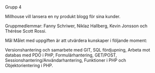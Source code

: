 Grupp 4

Millhouse vill lansera en ny produkt blogg för sina kunder.

Gruppmedlemmar:
Fanny Schriwer, Niklaz Hallberg, Kevin Jonsson och Thérèse Scott Rossi.

Mål
Målet med uppgiften är att utvärdera  kunskaper i följande moment:

Versionshantering och samarbete med GIT, SQL fördjupning, Arbeta mot databas med PDO i PHP, Formulärhantering, GET/POST, Sessionshantering/Användarhantering, Funktioner i PHP och Objektorientering i PHP.
